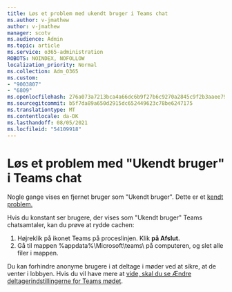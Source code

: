 ```yaml
---
title: Løs et problem med ukendt bruger i Teams chat
ms.author: v-jmathew
author: v-jmathew
manager: scotv
ms.audience: Admin
ms.topic: article
ms.service: o365-administration
ROBOTS: NOINDEX, NOFOLLOW
localization_priority: Normal
ms.collection: Adm_O365
ms.custom:
- "9003807"
- "6809"
ms.openlocfilehash: 276a073a7213bca4a66dc6b9f27b6c9270a2845c9f2b3aaee791ce28f17e9a75
ms.sourcegitcommit: b5f7da89a650d2915dc652449623c78be6247175
ms.translationtype: MT
ms.contentlocale: da-DK
ms.lasthandoff: 08/05/2021
ms.locfileid: "54109918"
---
```

# <a name="resolving-issue-with-unknown-user-in-teams-chat"></a>Løs et problem med "Ukendt bruger" i Teams chat

Nogle gange vises en fjernet bruger som "Ukendt bruger". Dette er et [kendt problem.](https://docs.microsoft.com/microsoftteams/troubleshoot/known-issues/removed-user-appears-as-unknown)

Hvis du konstant ser brugere, der vises som "Ukendt bruger" Teams chatsamtaler, kan du prøve at rydde cachen:

1.  Højreklik på ikonet Teams på proceslinjen. Klik **på Afslut.**
2.  Gå til mappen %appdata%\Microsoft\teams\ på computeren, og slet alle filer i mappen.

Du kan forhindre anonyme brugere i at deltage i møder ved at sikre, at de venter i lobbyen. Hvis du vil have mere at [vide, skal du se Ændre deltagerindstillingerne for Teams mødet](https://support.microsoft.com/office/change-participant-settings-for-a-teams-meeting-53261366-dbd5-45f9-aae9-a70e6354f88e).
